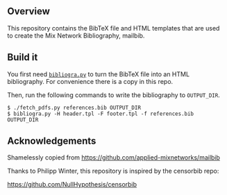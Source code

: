 
Overview
--------
This repository contains the BibTeX file and HTML templates that are used to
create the Mix Network Bibliography, mailbib.

Build it
--------

You first need [`bibliogra.py`](https://github.com/NullHypothesis/bibliograpy)
to turn the BibTeX file into an HTML bibliography. For convenience there is
a copy in this repo.

Then, run the following commands to write the bibliography to `OUTPUT_DIR`.

    $ ./fetch_pdfs.py references.bib OUTPUT_DIR
    $ bibliogra.py -H header.tpl -F footer.tpl -f references.bib OUTPUT_DIR


Acknowledgements
----------------
Shamelessly copied from https://github.com/applied-mixnetworks/mailbib

Thanks to Philipp Winter, this repository is inspired by the censorbib repo:

https://github.com/NullHypothesis/censorbib
